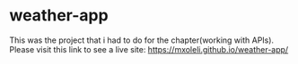 # weather-app
This was the project that i had to do for the chapter(working with APIs).
Please visit this link to see a live site: https://mxoleli.github.io/weather-app/ 
